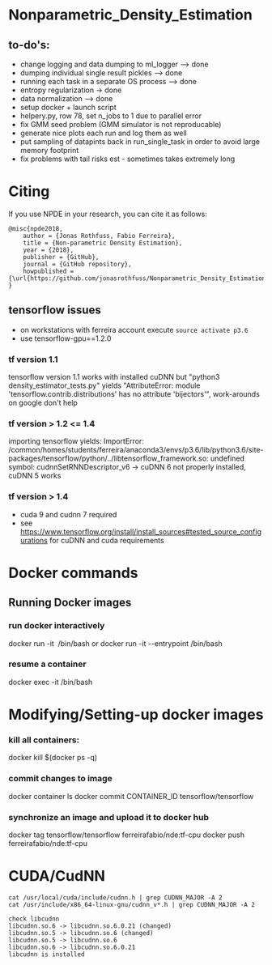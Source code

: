 # Nonparametric_Density_Estimation

## to-do's:
- change logging and data dumping to ml_logger --> done
- dumping individual single result pickles --> done
- running each task in a separate OS process --> done
- entropy regularization -> done
- data normalization --> done
- setup docker + launch script
- helpery.py, row 78, set n_jobs to 1 due to parallel error
- fix GMM seed problem (GMM simulator is not reproducable)
- generate nice plots each run and log them as well
- put sampling of datapints back in run_single_task in order to avoid large memory footprint
- fix problems with tail risks est - sometimes takes extremely long

# Citing
If you use NPDE in your research, you can cite it as follows:

```
@misc{npde2018,
    author = {Jonas Rothfuss, Fabio Ferreira},
    title = {Non-parametric Density Estimation},
    year = {2018},
    publisher = {GitHub},
    journal = {GitHub repository},
    howpublished = {\url{https://github.com/jonasrothfuss/Nonparametric_Density_Estimation}},
}
```


## tensorflow issues
- on workstations with ferreira account execute ```source activate p3.6```
- use tensorflow-gpu==1.2.0

### tf version 1.1
tensorflow version 1.1 works with installed cuDNN but "python3 density_estimator_tests.py" yields
"AttributeError: module 'tensorflow.contrib.distributions' has no attribute 'bijectors'", work-arounds on google don't help

### tf version > 1.2 <= 1.4 
importing tensorflow yields:
ImportError: /common/homes/students/ferreira/anaconda3/envs/p3.6/lib/python3.6/site-packages/tensorflow/python/../libtensorflow_framework.so: undefined symbol: cudnnSetRNNDescriptor_v6
-> cuDNN 6 not properly installed, cuDNN 5 works
### tf version > 1.4
- cuda 9 and cudnn 7 required
- see https://www.tensorflow.org/install/install_sources#tested_source_configurations for cuDNN and cuda requirements

# Docker commands

## Running Docker images
### run docker interactively
docker run -it <image> /bin/bash
    or
docker run -it --entrypoint /bin/bash <image>
    
### resume a container
docker exec -it <container-id> /bin/bash

# Modifying/Setting-up docker images
### kill all containers:
docker kill $(docker ps -q)

### commit changes to image
docker container ls
docker commit CONTAINER_ID tensorflow/tensorflow

### synchronize an image and upload it to docker hub
docker tag tensorflow/tensorflow ferreirafabio/nde:tf-cpu
docker push ferreirafabio/nde:tf-cpu


# CUDA/CudNN
```
cat /usr/local/cuda/include/cudnn.h | grep CUDNN_MAJOR -A 2
cat /usr/include/x86_64-linux-gnu/cudnn_v*.h | grep CUDNN_MAJOR -A 2
```

```
check libcudnn 
libcudnn.so.6 -> libcudnn.so.6.0.21 (changed)
libcudnn.so.5 -> libcudnn.so.6 (changed)
libcudnn.so.5 -> libcudnn.so.6
libcudnn.so.6 -> libcudnn.so.6.0.21
libcudnn is installed
```
